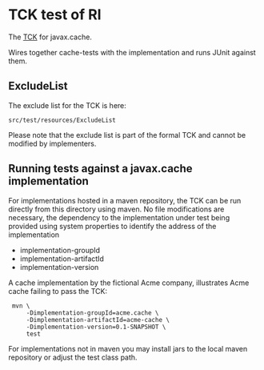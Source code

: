 # TCK test of RI

The [TCK](http://download.oracle.com/javame/test-tools/jctt/tck_project_planning_guide.pdf) for javax.cache.

Wires together cache-tests with the implementation and runs JUnit against them.

## ExcludeList
The exclude list for the TCK is here:

    src/test/resources/ExcludeList

Please note that the exclude list is part of the formal TCK and cannot be modified by implementers.

## Running tests against a javax.cache implementation

For implementations hosted in a maven repository, the TCK can be run directly from this directory using maven.
No file modifications are necessary, the dependency to the implementation under test being provided using
system properties to identify the address of the implementation
- implementation-groupId
- implementation-artifactId
- implementation-version

A cache implementation by the fictional Acme company, illustrates Acme cache failing to pass the TCK:

     mvn \
         -Dimplementation-groupId=acme.cache \
         -Dimplementation-artifactId=acme-cache \
         -Dimplementation-version=0.1-SNAPSHOT \
         test

For implementations not in maven you may install jars to the local maven repository or adjust the test class path.